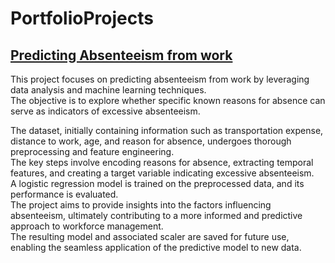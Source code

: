 # PortfolioProjects

## [Predicting Absenteeism from work](./Absenteeism.md)

This project focuses on predicting absenteeism from work by leveraging data analysis and machine learning techniques.  
The objective is to explore whether specific known reasons for absence can serve as indicators of excessive absenteeism.

The dataset, initially containing information such as transportation expense, distance to work, age, and reason for absence, undergoes thorough preprocessing and feature engineering.  
The key steps involve encoding reasons for absence, extracting temporal features, and creating a target variable indicating excessive absenteeism.  
A logistic regression model is trained on the preprocessed data, and its performance is evaluated.  
The project aims to provide insights into the factors influencing absenteeism, ultimately contributing to a more informed and predictive approach to workforce management.  
The resulting model and associated scaler are saved for future use, enabling the seamless application of the predictive model to new data. 
